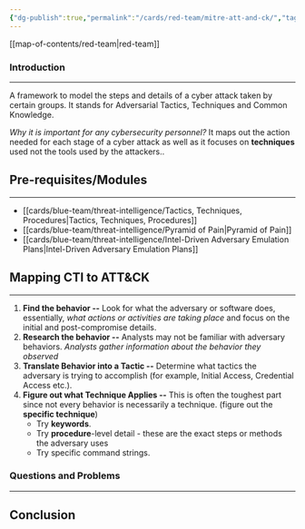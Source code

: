 ```yaml
---
{"dg-publish":true,"permalink":"/cards/red-team/mitre-att-and-ck/","tags":["sunday","#soc"]}
---
```


[[map-of-contents/red-team\|red-team]]
### Introduction 
---
A framework to model the steps and details of a cyber attack taken by certain groups. It stands for Adversarial Tactics, Techniques and Common Knowledge.

_Why it is important for any cybersecurity personnel?_ It maps out the action needed for each stage of a cyber attack as well as it focuses on **techniques** used not the tools used by the attackers..
## Pre-requisites/Modules
---
- [[cards/blue-team/threat-intelligence/Tactics, Techniques, Procedures\|Tactics, Techniques, Procedures]]
- [[cards/blue-team/threat-intelligence/Pyramid of Pain\|Pyramid of Pain]]
- [[cards/blue-team/threat-intelligence/Intel-Driven Adversary Emulation Plans\|Intel-Driven Adversary Emulation Plans]]
## Mapping CTI to ATT&CK
---
1. **Find the behavior --**  Look for what the adversary or software does, essentially, _what actions or activities are taking place_ and focus on the initial and post-compromise details.
2. **Research the behavior --**  Analysts may not be familiar with adversary behaviors. _Analysts gather information about the behavior they observed_
3. **Translate Behavior into a Tactic --**  Determine what tactics the adversary is trying to accomplish (for example, Initial Access, Credential Access etc.).
4. **Figure out what Technique Applies --** This is often the toughest part since not every behavior is necessarily a technique. (figure out the **specific technique**)
	- Try **keywords**.
	- Try **procedure**-level detail - these are the exact steps or methods the adversary uses
	- Try specific command strings.

### Questions and Problems
---
## Conclusion



